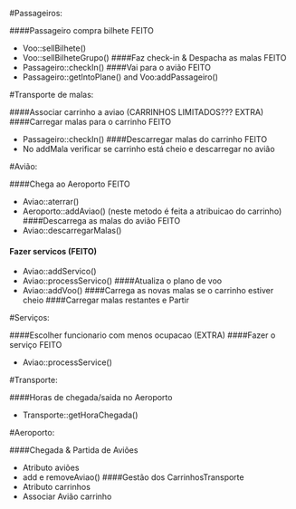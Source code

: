 
#Passageiros:

####Passageiro compra bilhete FEITO
 - Voo::sellBilhete()
 - Voo::sellBilheteGrupo()
####Faz check-in & Despacha as malas FEITO
- Passageiro::checkIn()
####Vai para o avião FEITO
- Passageiro::getIntoPlane() and Voo:addPassageiro()

#Transporte de malas:

####Associar carrinho a aviao (CARRINHOS LIMITADOS??? EXTRA)
####Carregar malas para o carrinho FEITO
- Passageiro::checkIn()
####Descarregar malas do carrinho FEITO
- No addMala verificar se carrinho está cheio e descarregar no avião

#Avião:

####Chega ao Aeroporto FEITO
- Aviao::aterrar()
- Aeroporto::addAviao() (neste metodo é feita a atribuicao do carrinho)
####Descarrega as malas do avião FEITO
- Aviao::descarregarMalas()
#### Fazer servicos (FEITO)
- Aviao::addServico()
- Aviao::processServico()
####Atualiza o plano de voo
- Aviao::addVoo()
####Carrega as novas malas se o carrinho estiver cheio
####Carregar malas restantes e Partir

#Serviços:

####Escolher funcionario com menos ocupacao (EXTRA)
####Fazer o serviço FEITO
- Aviao::processService()

#Transporte:

####Horas de chegada/saida no Aeroporto
- Transporte::getHoraChegada()

#Aeroporto:

####Chegada & Partida de Aviões
- Atributo aviões
- add e removeAviao()
####Gestão dos CarrinhosTransporte
- Atributo carrinhos
- Associar Avião carrinho